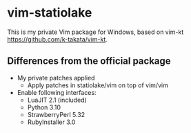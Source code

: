 # vim-statiolake

This is my private Vim package for Windows, based on vim-kt
<https://github.com/k-takata/vim-kt>.

## Differences from the official package

- My private patches applied
  - Apply patches in statiolake/vim on top of vim/vim
- Enable following interfaces:
  - LuaJIT 2.1 (included)
  - Python 3.10
  - StrawberryPerl 5.32
  - RubyInstaller 3.0
